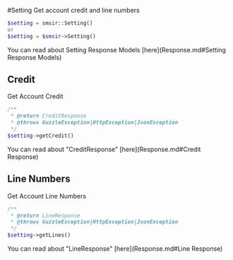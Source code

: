 #Setting
Get account credit and line numbers
```php
$setting = smsir::Setting()
or
$setting = $smsir->Setting()
```
You can read about Setting Response Models [here](Response.md#Setting Response Models)

## Credit
Get Account Credit
```php
/**
 * @return CreditResponse
 * @throws GuzzleException|HttpException|JsonException
 */
$setting->getCredit()
```
You can read about "CreditResponse" [here](Response.md#Credit Response)

## Line Numbers
Get Account Line Numbers
```php
/**
 * @return LineResponse
 * @throws GuzzleException|HttpException|JsonException
 */
$setting->getLines()
```
You can read about "LineResponse" [here](Response.md#Line Response)
